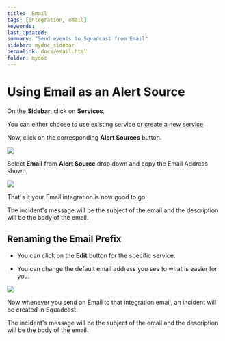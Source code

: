 ```yaml
---
title:  Email
tags: [integration, email]
keywords: 
last_updated: 
summary: "Send events to Squadcast from Email"
sidebar: mydoc_sidebar
permalink: docs/email.html
folder: mydoc
---
```


# Using Email as an Alert Source

On the **Sidebar**, click on **Services**.

You can either choose to use existing service or [create a new service](adding-a-service.html)

Now, click on the corresponding **Alert Sources** button.

![](images/integration_1.png)

Select **Email** from  **Alert Source** drop down and copy the Email Address shown.

![](images/email_1.png)

That's it your Email integration is now good to go.

The incident's message will be the subject of the email and the description will be the body of the email.

## Renaming the Email Prefix

- You can click on the **Edit** button for the specific service. 

- You can change the default email address you see to what is easier for you. 

![](images/email_2.png)

Now whenever you send an Email to that integration email, an incident will be created in Squadcast.

The incident's message will be the subject of the email and the description will be the body of the email.